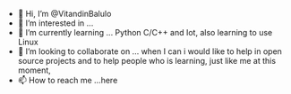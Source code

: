 - 👋 Hi, I’m @VitandinBalulo
- 👀 I’m interested in ...
- 🌱 I’m currently learning ... Python C/C++ and Iot, also learning to use Linux
- 💞️ I’m looking to collaborate on ... when I can i would like to help in open source projects and to help people who is learning, just like me at this moment,
- 📫 How to reach me ...here

<!---
VitandinBalulo/VitandinBalulo is a ✨ special ✨ repository because its `README.md` (this file) appears on your GitHub profile.
You can click the Preview link to take a look at your changes.
--->
